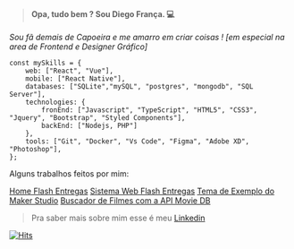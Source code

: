 > #### Opa, tudo bem ? Sou Diego França. :computer:

*Sou fã demais de Capoeira e me amarro em criar coisas ! [em especial na area de Frontend e Designer Gráfico]*

```
const mySkills = {
    web: ["React", "Vue"],
    mobile: ["React Native"],
    databases: ["SQLite","mySQL", "postgres", "mongodb", "SQL Server"],
    technologies: {
        fronEnd: ["Javascript", "TypeScript", "HTML5", "CSS3", "Jquery", "Bootstrap", "Styled Components"],
        backEnd: ["Nodejs, PHP"]
    },
    tools: ["Git", "Docker", "Vs Code", "Figma", "Adobe XD", "Photoshop"],
};

```
Alguns trabalhos feitos por mim:

[Home Flash Entregas](https://www.flashentregas.com.br/)
[Sistema Web Flash Entregas](https://appweb.flashentregas.com.br/login)
[Tema de Exemplo do Maker Studio](https://hotelaria.softwell.com.br/hotelariaboot/open.do?sys=HOT)
[Buscador de Filmes com a API Movie DB](https://pwa-app-host.firebaseapp.com/)

> Pra saber mais sobre mim esse é meu [Linkedin](https://www.linkedin.com/in/diego-fran%C3%A7a-aa66ba78/)

<!-- Github Stats
![Diego Status](https://github-readme-stats.vercel.app/api?username=diegofranca92&show_icons=true)
-->

[![Hits](https://hits.seeyoufarm.com/api/count/incr/badge.svg?url=https%3A%2F%2Fgithub.com%2Fdiegofranca92&count_bg=%23E7A309&title_bg=%23555555&icon=&icon_color=%23E7E7E7&title=Visitas&edge_flat=false)](https://hits.seeyoufarm.com)
